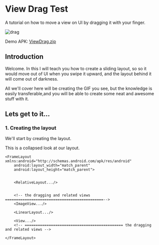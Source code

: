 # View Drag Test

A tutorial on how to move a view on UI by dragging it with your finger.

![drag](https://user-images.githubusercontent.com/24822099/33432273-97733820-d5ec-11e7-82f2-653d44e190e4.gif)

Demo APK: [ViewDrag.zip](https://github.com/SIMMORSAL/ViewDrag/files/1517887/ViewDrag.zip)



## Introduction

Welcome. In this I will teach you how to create a sliding layout, so so it would move out of UI when you swipe it upward, and the layout behind it will come out of darkness.

All we'll cover here will be creating the GIF you see, but the knowledge is easily transferable,and you will be able to create some neat and awesome stuff with it.



## Lets get to it...

### 1. Creating the layout

We'll start by creating the layout.

This is a collapsed look at our layout.
```
<FrameLayout xmlns:android="http://schemas.android.com/apk/res/android"
    android:layout_width="match_parent"
    android:layout_height="match_parent">


    <RelativeLayout.../>


    <!-- the dragging and related views =============================================-->
    <ImageView.../>

    <LinearLayout.../>

    <View.../>
    <!-- ============================================= the dragging and related views -->

</FrameLayout>
```
